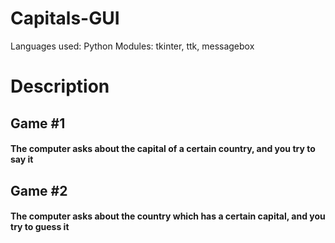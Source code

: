 # Capitals-GUI
Languages used: Python
Modules: tkinter, ttk, messagebox

# Description
## Game #1
#### The computer asks about the capital of a certain country, and you try to say it

## Game #2
#### The computer asks about the country which has a certain capital, and you try to guess it
